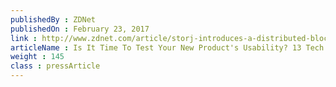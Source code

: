 ```yaml
---
publishedBy : ZDNet
publishedOn : February 23, 2017
link : http://www.zdnet.com/article/storj-introduces-a-distributed-blockchain-protected-cloud-storage-service/
articleName : Is It Time To Test Your New Product's Usability? 13 Tech Experts Weigh In
weight : 145 
class : pressArticle
---
```

